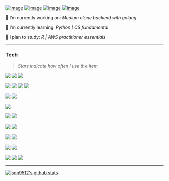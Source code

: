 

[![image](https://img.shields.io/badge/json9512%40gmail.com-white?style=flat-square&logo=gmail&&labelColor=white)](mailto:json9512@gmail.com)
[![image](https://img.shields.io/badge/json9512.github.io-white?style=flat-square&logo=jekyll&&labelColor=white&&logoColor=black)](https://json9512.github.io/blog/)
[![image](https://img.shields.io/badge/Junghyun%20Son-white?style=flat-square&logo=linkedin&&labelColor=white&&logoColor=black)](https://www.linkedin.com/in/junghyun-son/)
[![image](https://img.shields.io/badge/resume-white?style=flat-square&logo=google-drive&&labelColor=white&&logoColor=black)](https://drive.google.com/file/d/17cc3m66kqiFHqxQPk_8vHqgpC4-iyH1m/view?usp=sharing)


🔭 I’m currently working on: *Medium clone backend with golang*

💬 I’m currently learning: *Python | CS fundamental*

🌱 I plan to study: *R | AWS practitioner essentials*
***

### Tech
>*Stars indicate how often I use the item*

![](https://img.shields.io/badge/python-⭐⭐⭐-white?logo=python&style=for-the-badge&&labelColor=white&&logoColor=)
![](https://img.shields.io/badge/javascript-⭐⭐★-white?logo=javascript&style=for-the-badge&&labelColor=white&&logoColor=)
![](https://img.shields.io/badge/go-⭐⭐★-white?logo=go&style=for-the-badge&&labelColor=white&&logoColor=)

![](https://img.shields.io/badge/react-⭐⭐★-white?logo=react&style=for-the-badge&&labelColor=white&&logoColor=)
![](https://img.shields.io/badge/node.js-⭐⭐★-white?logo=node.js&style=for-the-badge&&labelColor=white&&logoColor=)
![](https://img.shields.io/badge/django-⭐★★-white?logo=django&style=for-the-badge&&labelColor=white&&logoColor=black)
![](https://img.shields.io/badge/tensorflow-⭐★★-white?logo=tensorflow&style=for-the-badge&&labelColor=white&&logoColor=)

![](https://img.shields.io/badge/postgresql-⭐⭐★-white?logo=postgresql&style=for-the-badge&&labelColor=white&&logoColor=black)
![](https://img.shields.io/badge/redis-⭐★★-white?logo=redis&style=for-the-badge&&labelColor=white&&logoColor=)

![](https://img.shields.io/badge/docker-⭐⭐★-white?logo=docker&style=for-the-badge&&labelColor=white&&logoColor=)


![](https://img.shields.io/badge/github%20actions-⭐⭐★-white?logo=github-actions&style=for-the-badge&&labelColor=white&&logoColor=)
![](https://img.shields.io/badge/travis%20ci-⭐⭐★-white?logo=travis-ci&style=for-the-badge&&labelColor=white&&logoColor=)

![](https://img.shields.io/badge/amazon%20aws-⭐⭐★-white?logo=amazon-aws&style=for-the-badge&&labelColor=white&&logoColor=black)
![](https://img.shields.io/badge/heroku-⭐⭐★-white?logo=heroku&style=for-the-badge&&labelColor=white&&logoColor=black)

![](https://img.shields.io/badge/github-⭐⭐★-white?logo=github&style=for-the-badge&&labelColor=white&&logoColor=black)
![](https://img.shields.io/badge/bitbucket-⭐★★-white?logo=bitbucket&style=for-the-badge&&labelColor=white&&logoColor=black)

![](https://img.shields.io/badge/windows-⭐⭐★-white?logo=windows&style=for-the-badge&&labelColor=white&&logoColor=black)
![](https://img.shields.io/badge/linux-⭐⭐★-white?logo=linux&style=for-the-badge&&labelColor=white&&logoColor=black)

![](https://img.shields.io/badge/slack-⭐⭐★-white?logo=slack&style=for-the-badge&&labelColor=white&&logoColor=black)
![](https://img.shields.io/badge/trello-⭐★★-white?logo=trello&style=for-the-badge&&labelColor=white&&logoColor=black)
![](https://img.shields.io/badge/asana-⭐★★-white?logo=asana&style=for-the-badge&&labelColor=white&&logoColor=black)

****
[![json9512's github stats](https://github-readme-stats.vercel.app/api?username=json9512&theme=tokyonight&show_icons=true)](https://github.com/json9512/json9512)


<!--
**json9512/json9512** is a ✨ _special_ ✨ repository because its `README.md` (this file) appears on your GitHub profile.

Here are some ideas to get you started:

- 🔭 I’m currently working on ...
- 🌱 I’m currently learning ...
- 👯 I’m looking to collaborate on ...
- 🤔 I’m looking for help with ...
- 💬 Ask me about ...
- 📫 How to reach me: ...
- 😄 Pronouns: ...
- ⚡ Fun fact: ...
-->
